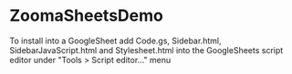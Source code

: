 # ZoomaSheetsDemo

To install into a GoogleSheet add Code.gs, Sidebar.html, SidebarJavaScript.html and Stylesheet.html into the GoogleSheets script editor under "Tools > Script editor..." menu
